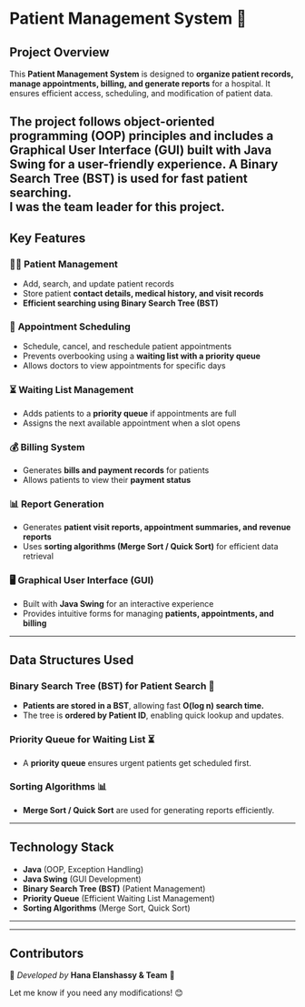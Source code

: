 

# **Patient Management System** 🏥  



## **Project Overview**  
This **Patient Management System** is designed to **organize patient records, manage appointments, billing, and generate reports** for a hospital. It ensures efficient access, scheduling, and modification of patient data.  

The project follows **object-oriented programming (OOP) principles** and includes a **Graphical User Interface (GUI) built with Java Swing** for a user-friendly experience. **A Binary Search Tree (BST) is used for fast patient searching.**  
I was the team leader for this project.
---

## **Key Features**  

### 👩‍⚕️ **Patient Management**  
- Add, search, and update patient records  
- Store patient **contact details, medical history, and visit records**  
- **Efficient searching using Binary Search Tree (BST)**  

### 📅 **Appointment Scheduling**  
- Schedule, cancel, and reschedule patient appointments  
- Prevents overbooking using a **waiting list with a priority queue**  
- Allows doctors to view appointments for specific days  

### ⏳ **Waiting List Management**  
- Adds patients to a **priority queue** if appointments are full  
- Assigns the next available appointment when a slot opens  

### 💰 **Billing System**  
- Generates **bills and payment records** for patients  
- Allows patients to view their **payment status**  

### 📊 **Report Generation**  
- Generates **patient visit reports, appointment summaries, and revenue reports**  
- Uses **sorting algorithms (Merge Sort / Quick Sort)** for efficient data retrieval  

### 🖥️ **Graphical User Interface (GUI)**  
- Built with **Java Swing** for an interactive experience  
- Provides intuitive forms for managing **patients, appointments, and billing**  

---

## **Data Structures Used**  

### **Binary Search Tree (BST) for Patient Search** 🌳  
- **Patients are stored in a BST**, allowing fast **O(log n) search time.**  
- The tree is **ordered by Patient ID**, enabling quick lookup and updates.  

### **Priority Queue for Waiting List** ⏳  
- A **priority queue** ensures urgent patients get scheduled first.  

### **Sorting Algorithms** 📊  
- **Merge Sort / Quick Sort** are used for generating reports efficiently.  


---

## **Technology Stack**  
- **Java** (OOP, Exception Handling)  
- **Java Swing** (GUI Development)  
- **Binary Search Tree (BST)** (Patient Management)  
- **Priority Queue** (Efficient Waiting List Management)  
- **Sorting Algorithms** (Merge Sort, Quick Sort)  

---



---

## **Contributors**  
🚀 *Developed by* **Hana Elanshassy & Team** 🚀  

Let me know if you need any modifications! 😊
